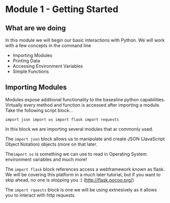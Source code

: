 # Module 1 - Getting Started

## What are we doing

In this module we will begin our basic interactions with Python. We will work with a few concepts in the command line 

* Importing Modules
* Printing Data
* Accessing Environment Variables
* Simple Functions

## Importing Modules

Modules expose additional functionality to the basesline python capabilities. Virtually every method and function is accessed after importing a module. Take the following script block...

`import json
import os
import flask
import requests`

In this block we are importing several modules that ar commonly used. 

The `import json` block allows us to manipulate and create JSON (JavaScript Object Notation) objects (more on that later.

The`import os` is something we can use to read in Operating System environment variables and much more!

The `import flask` block references access a webframework known as flask. We will be covering this platform in a much later tutorial, but if you want to skip ahead, no one is stopping you :) (http://flask.pocoo.org/)

The `import rquests` block is one we will be using extnesively as it allows you to interact with http requests. 